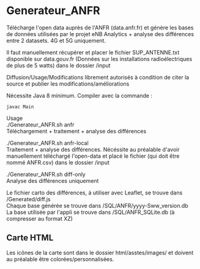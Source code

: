 # Generateur_ANFR
Télécharge l'open data auprès de l'ANFR (data.anfr.fr) et génère les bases de données utilisées par le projet eNB Analytics + analyse des différences entre 2 datasets. 4G et 5G uniquement.

Il faut manuellement récupérer et placer le fichier SUP_ANTENNE.txt disponible sur data.gouv.fr (Données sur les installations radioélectriques de plus de 5 watts) dans le dossier /input

Diffusion/Usage/Modifications librement autorisés à condition de citer la source et publier les modifications/améliorations

Nécessite Java 8 minimum. Compiler avec la commande :
```
javac Main
```
Usage<br />
./Generateur_ANFR.sh anfr<br />
Téléchargement + traitement + analyse des différences 

./Generateur_ANFR.sh anfr-local<br />
Traitement + analyse des différences. Nécéssite au préalable d'avoir manuellement téléchargé l'open-data et placé le fichier (qui doit être nommé ANFR.csv) dans le dossier /input

./Generateur_ANFR.sh diff-only<br />
Analyse des différences uniquement


Le fichier carto des différences, à utiliser avec Leaflet, se trouve dans /Generated/diff.js<br />
Chaque base générée se trouve dans /SQL/ANFR/yyyy-Sww_version.db<br />
La base utilisée par l'appli se trouve dans /SQL/ANFR_SQLite.db (à compresser au format XZ)


## Carte HTML
Les icônes de la carte sont dans le dossier html/asstes/images/ et doivent au préalable être colorées/personnalisées.
